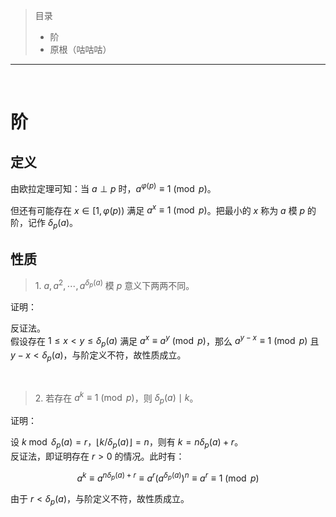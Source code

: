 > 目录
> * 阶
> * 原根（咕咕咕）

---
</br>

# 阶

## 定义

由欧拉定理可知：当 $a \perp p$ 时，$a^{\varphi (p)} \equiv 1 \pmod p$。  

但还有可能存在 $x \in [1, \varphi (p))$ 满足 $a ^ x \equiv 1 \pmod p$。把最小的 $x$ 称为 $a$ 模 $p$ 的阶，记作 $\delta_p (a)$。

## 性质

> $1.$ $a, a^2, \cdots, a^{\delta_p (a)}$ 模 $p$ 意义下两两不同。

证明：

反证法。  
假设存在 $1 \leq x < y \leq \delta_p (a)$ 满足 $a^x \equiv a^y \pmod p$，那么 $a^{y - x} \equiv 1 \pmod p$ 且 $y - x < \delta_p (a)$，与阶定义不符，故性质成立。

</br>

> $2.$ 若存在 $a^k \equiv 1 \pmod p$，则 $\delta_p (a) \mid k$。

证明：

设 $k \bmod \delta_p (a) = r，\lfloor k / \delta_p (a) \rfloor = n$，则有 $k = n\delta_p (a) + r$。  
反证法，即证明存在 $r > 0$ 的情况。此时有：

$$
a^k \equiv a^{n\delta_p (a) + r} \equiv a^r(a^{\delta_p (a)})^n \equiv a^r \equiv 1 \pmod p
$$

由于 $r < \delta_p (a)$，与阶定义不符，故性质成立。